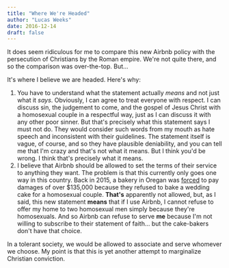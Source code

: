 ```yaml
---
title: "Where We're Headed"
author: "Lucas Weeks"
date: 2016-12-14
draft: false
---
```


It does seem ridiculous for me to compare this new Airbnb policy with the persecution of Christians by the Roman empire. We're not quite there, and so the comparison was over-the-top. But...

It's where I believe we are headed. Here's why:

1. You have to understand what the statement actually *means* and not just what it *says*. Obviously, I can agree to treat everyone with respect. I can discuss sin, the judgement to come, and the gospel of Jesus Christ with a homosexual couple in a respectful way, just as I can discuss it with any other poor sinner. But that's precisely what this statement says I must not do. They would consider such words from my mouth as hate speech and inconsistent with their guidelines. The statement itself is vague, of course, and so they have plausible deniability, and you can tell me that I'm crazy and that's not what it means. But I think you'd be wrong. I think that's precisely what it means.
2. I believe that Airbnb should be allowed to set the terms of their service to anything they want. The problem is that this currently only goes one way in this country. Back in 2015, a bakery in Oregan was [forced](http://www.oregonlive.com/business/index.ssf/2015/12/sweet_cakes_owners_pay_damages.html) to pay damages of over $135,000 because they refused to bake a wedding cake for a homosexual couple. **That's** apparently not allowed, but, as I said, this new statement **means** that if I use Airbnb, I cannot refuse to offer my home to two homosexual men simply because they're homosexuals. And so Airbnb can refuse to serve **me** because I'm not willing to subscribe to their statement of faith... but the cake-bakers don't have that choice.

In a tolerant society, we would be allowed to associate and serve whomever we choose. My point is that this is yet another attempt to marginalize Christian conviction.